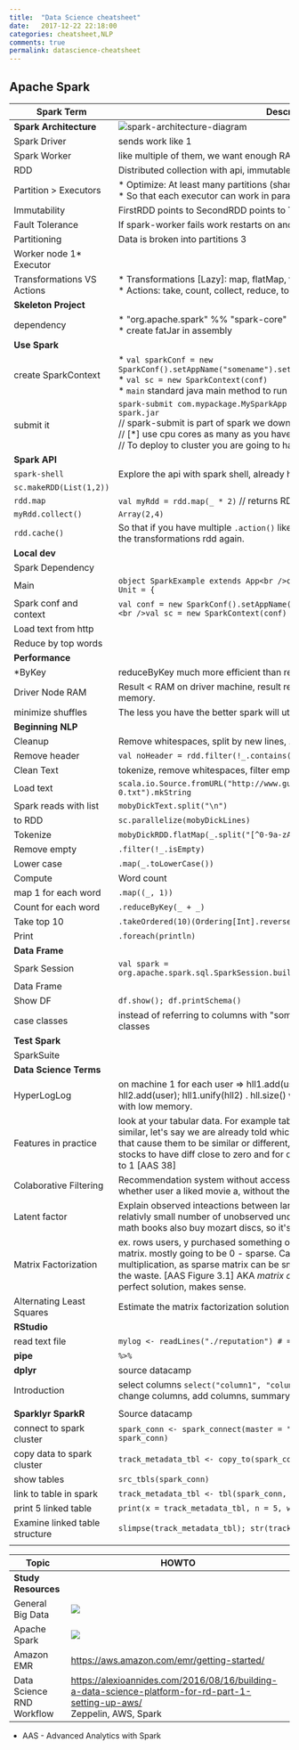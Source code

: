 ```yaml
---
title:  "Data Science cheatsheet"
date:   2017-12-22 22:18:00
categories: cheatsheet,NLP
comments: true
permalink: datascience-cheatsheet
---
```



## Apache Spark

| **Spark Term**                 | **Description**                          |
| ------------------------------ | ---------------------------------------- |
| **Spark Architecture**         | ![spark-architecture-diagram](https://spark.apache.org/docs/latest/img/cluster-overview.png) |
| Spark Driver                   | sends work like 1                        |
| Spark Worker                   | like multiple of them, we want enough RAM memory connecting to hdfs |
| RDD                            | Distributed collection with api, immutable, fault tolerant |
| Partition > Executors          | * Optimize: At least many partitions (shard) to data like num of executors<br />* So that each executor can work in parallel on some partition of the data |
| Immutability                   | FirstRDD points to SecondRDD points to ThirdRDD (transformations) |
| Fault Tolerance                | If spark-worker fails work restarts on another spark-worker by spark-driver |
| Partitioning                   | Data is broken into partitions 3         |
| Worker node 1* Executor        |                                          |
| Transformations VS Actions     | * Transformations [Lazy]: map, flatMap, filter, groupBy, mapValues, ...<br />* Actions: take, count, collect, reduce, top |
| **Skeleton Project**           |                                          |
| dependency                     | * "org.apache.spark" %% "spark-core"<br />* create fatJar in assembly |
| **Use Spark**                  |                                          |
| create SparkContext            | * `val sparkConf = new SparkConf().setAppName("somename").set("spark.io.compress.codec", "lzf")` <br />* `val sc = new SparkContext(conf)`<br />* `main` standard java main method to run your code. |
| submit it                      | `spark-submit com.mypackage.MySparkApp —master local[*] my-fat-jar-without-spark.jar` <br />// spark-submit is part of spark we downloaded<br />// [*] use cpu cores as many as you have<br />// To deploy to cluster you are going to have [many more params](https://spark.apache.org/docs/latest/submitting-applications.html) |
| **Spark API**                  |                                          |
| `spark-shell`                  | Explore the api with spark shell, already has spark context `sc` |
| `sc.makeRDD(List(1,2))`        |                                          |
| `rdd.map`                      | `val myRdd = rdd.map(_ * 2)` // returns RDD |
| `myRdd.collect()`              | `Array(2,4)`                             |
| `rdd.cache()`                  | So that if you have multiple `.action()` like `.collect()` data won't be referched for the transformations rdd again. |
| **Local dev**                  |                                          |
| Spark Dependency               | <script src="https://gist.github.com/tomer-ben-david/9068a65e798e226a979765c359ae8b31.js"></script> |
| Main                           | `object SparkExample extends App<br />override def main(args: Array[String]): Unit = {` |
| Spark conf and context         | `val conf = new SparkConf().setAppName("parse my book").setMaster("local[*]")<br />val sc = new SparkContext(conf)` |
| Load text from http            | <script src="https://gist.github.com/tomer-ben-david/d94bcd0060b8a9acb04857903d71cd81.js"></script> |
| Reduce by top words            | <script src="https://gist.github.com/tomer-ben-david/5662e1e709a74e7a69cb7d942c822fbc.js"></script> |
| **Performance**                |                                          |
| *ByKey                         | reduceByKey much more efficient than reduce, no shuffle. *byKey. |
| Driver Node RAM                | Result < RAM on driver machine, result returned through driver Otherwise out of memory. |
| minimize shuffles              | The less you have the better spark will utilize data locallity and memory |
| **Beginning NLP**              |                                          |
| Cleanup                        | Remove whitespaces, split by new lines, ... |
| Remove header                  | `val noHeader = rdd.filter(!_.contains("something from first line"))` |
| Clean Text                     | tokenize, remove whitespaces, filter empty strings, wors to lower case |
| Load text                      | `scala.io.Source.fromURL("http://www.gutenberg.org/files/2701/2701-0.txt").mkString` |
| Spark reads with list          | `mobyDickText.split("\n")`               |
| to RDD                         | `sc.parallelize(mobyDickLines)`          |
| Tokenize                       | `mobyDickRDD.flatMap(_.split("[^0-9a-zA-Z]"))` |
| Remove empty                   | `.filter(!_.isEmpty)`                    |
| Lower case                     | `.map(_.toLowerCase())`                  |
| Compute                        | Word count                               |
| map 1 for each word            | `.map((_, 1))`                           |
| Count for each word            | `.reduceByKey(_ + _)`                    |
| Take top 10                    | `.takeOrdered(10)(Ordering[Int].reverse.on(_._2))` |
| Print                          | `.foreach(println)`                      |
| **Data Frame**                 |                                          |
| Spark Session                  | `val spark = org.apache.spark.sql.SparkSession.builder().appName("someapp").getOrCreate()` |
| Data Frame                     | <script src="https://gist.github.com/tomer-ben-david/7c3495ae903bb083b290ec9a69bdaffe.js"></script> |
| Show DF                        | `df.show(); df.printSchema()`            |
| case classes                   | instead of referring to columns with "some column_name" refer to them with case classes |
| **Test Spark**                 |                                          |
| SparkSuite                     | <script src="https://gist.github.com/tomer-ben-david/7531e451c62f10addb3c997f5b2d125e.js"></script> |
| **Data Science Terms**         |                                          |
| HyperLogLog                    | on machine 1 for each user => hll1.add(user), on machine 2: for each user hll2.add(user);  hll1.unify(hll2) .  hll.size() will return how many users estimation with low memory. |
| Features in practice           | look at your tabular data.  For example table of stocks, we want to find which are similar, let's say we are already told which are similar, we want to find a feature that cause them to be similar or different, in that field fieldx, we expect the similar stocks to have diff close to zero and for different stocks to see this field as close to 1 [AAS 38] |
| Colaborative Filtering         | Recommendation system without access to specific features of users/films just to whether user a liked movie a, without the features of the movies or users. |
| Latent factor                  | Explain observed inteactions between large number of users and items through relativly small number of unobserved underlying reasons, like people that bought math books also buy mozart discs, so it's a kind of taste. |
| Matrix Factorization           | ex. rows users, y purchased something or listened to song. we have one large matrix.  mostly going to be 0 - sparse.  Can be described by smaller matrix multiplication, as sparse matrix can be smaller multiplied matrix, we don't need all the waste.  [AAS Figure 3.1] AKA *matrix completion algorithms* However no perfect solution, makes sense. |
| Alternating Least Squares      | Estimate the matrix factorization solution.  in Spark MLIB ALS. |
| **RStudio**                    |                                          |
| read text file                 | `mylog <- readLines("./reputation") # => R read load text file` |
| **pipe**                       | `%>%`                                    |
| **dplyr**                      | source datacamp                          |
| Introduction                   | select columns `select("column1", "column2", ...)`, filter rows, rearrange rows, change columns, add columns, summary statistics |
|                                |                                          |
| **Sparklyr SparkR**            | Source datacamp                          |
| connect to spark cluster       | `spark_conn <- spark_connect(master = "local"); spark_disconnect(sc = spark_conn)` |
| copy data to spark cluster     | `track_metadata_tbl <- copy_to(spark_conn, track_metadata, overwrite = TRUE)` |
| show tables                    | `src_tbls(spark_conn)`                   |
| link to table in spark         | `track_metadata_tbl <- tbl(spark_conn, "track_metadata")` |
| print 5 linked table           | `print(x = track_metadata_tbl, n = 5, width = Inf)` |
| Examine linked table structure | `slimpse(track_metadata_tbl); str(track_metadata_tbl)` |
|                                |                                          |


| Topic                     | HOWTO                                    |
| ------------------------- | ---------------------------------------- |
| **Study Resources**       |                                          |
| General Big Data          | <a target="_blank"  href="https://www.amazon.com/gp/product/1946383481/ref=as_li_tl?ie=UTF8&camp=1789&creative=9325&creativeASIN=1946383481&linkCode=as2&tag=planetizer0c-20&linkId=58766618ae5432f218a7c8db17c0d4e5"><img border="0" src="//ws-na.amazon-adsystem.com/widgets/q?_encoding=UTF8&MarketPlace=US&ASIN=1946383481&ServiceVersion=20070822&ID=AsinImage&WS=1&Format=_SL250_&tag=planetizer0c-20" ></a><img src="//ir-na.amazon-adsystem.com/e/ir?t=planetizer0c-20&l=am2&o=1&a=1946383481" width="1" height="1" border="0" alt="" style="border:none !important; margin:0px !important;" /> |
| Apache Spark              | <a target="_blank"  href="https://www.amazon.com/gp/product/0672338513/ref=as_li_tl?ie=UTF8&camp=1789&creative=9325&creativeASIN=0672338513&linkCode=as2&tag=planetizer0c-20&linkId=9e3d739aad73dc61faee301221c4a8b9"><img border="0" src="//ws-na.amazon-adsystem.com/widgets/q?_encoding=UTF8&MarketPlace=US&ASIN=0672338513&ServiceVersion=20070822&ID=AsinImage&WS=1&Format=_SL250_&tag=planetizer0c-20" ></a><img src="//ir-na.amazon-adsystem.com/e/ir?t=planetizer0c-20&l=am2&o=1&a=0672338513" width="1" height="1" border="0" alt="" style="border:none !important; margin:0px !important;" /> |
| Amazon EMR                | https://aws.amazon.com/emr/getting-started/ |
| Data Science RND Workflow | https://alexioannides.com/2016/08/16/building-a-data-science-platform-for-rd-part-1-setting-up-aws/<br />Zeppelin, AWS, Spark |

* AAS - Advanced Analytics with Spark